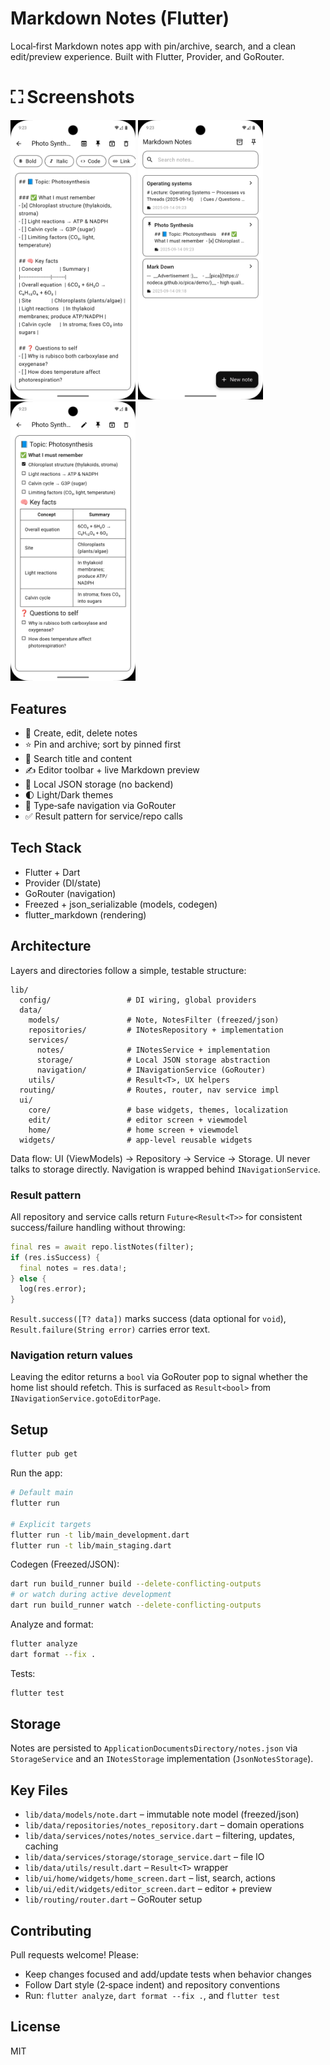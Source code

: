 # Markdown Notes (Flutter)

Local‑first Markdown notes app with pin/archive, search, and a clean edit/preview experience. Built with Flutter, Provider, and GoRouter.

# ⛶ Screenshots
<p float="left">
  <img src="assets/Edit-mark-down.png" width="200" />
  <img src="assets/Home-page.png" width="200" />
  <img src="assets/Preview-mark-down.png" width="200" />

</p>

## Features
- 📝 Create, edit, delete notes
- ⭐ Pin and archive; sort by pinned first
- 🔎 Search title and content
- ✍️ Editor toolbar + live Markdown preview
- 💾 Local JSON storage (no backend)
- 🌓 Light/Dark themes
- 🧭 Type‑safe navigation via GoRouter
- ✅ Result<T> pattern for service/repo calls

## Tech Stack
- Flutter + Dart
- Provider (DI/state)
- GoRouter (navigation)
- Freezed + json_serializable (models, codegen)
- flutter_markdown (rendering)

## Architecture

Layers and directories follow a simple, testable structure:

```
lib/
  config/                 # DI wiring, global providers
  data/
    models/               # Note, NotesFilter (freezed/json)
    repositories/         # INotesRepository + implementation
    services/
      notes/              # INotesService + implementation
      storage/            # Local JSON storage abstraction
      navigation/         # INavigationService (GoRouter)
    utils/                # Result<T>, UX helpers
  routing/                # Routes, router, nav service impl
  ui/
    core/                 # base widgets, themes, localization
    edit/                 # editor screen + viewmodel
    home/                 # home screen + viewmodel
  widgets/                # app‑level reusable widgets
```

Data flow: UI (ViewModels) → Repository → Service → Storage. UI never talks to storage directly. Navigation is wrapped behind `INavigationService`.

### Result<T> pattern
All repository and service calls return `Future<Result<T>>` for consistent success/failure handling without throwing:

```dart
final res = await repo.listNotes(filter);
if (res.isSuccess) {
  final notes = res.data!;
} else {
  log(res.error);
}
```

`Result.success([T? data])` marks success (data optional for `void`), `Result.failure(String error)` carries error text.

### Navigation return values
Leaving the editor returns a `bool` via GoRouter pop to signal whether the home list should refetch. This is surfaced as `Result<bool>` from `INavigationService.gotoEditorPage`.

## Setup

```bash
flutter pub get
```

Run the app:

```bash
# Default main
flutter run

# Explicit targets
flutter run -t lib/main_development.dart
flutter run -t lib/main_staging.dart
```

Codegen (Freezed/JSON):

```bash
dart run build_runner build --delete-conflicting-outputs
# or watch during active development
dart run build_runner watch --delete-conflicting-outputs
```

Analyze and format:

```bash
flutter analyze
dart format --fix .
```

Tests:

```bash
flutter test
```

## Storage
Notes are persisted to `ApplicationDocumentsDirectory/notes.json` via `StorageService` and an `INotesStorage` implementation (`JsonNotesStorage`).

## Key Files
- `lib/data/models/note.dart` – immutable note model (freezed/json)
- `lib/data/repositories/notes_repository.dart` – domain operations
- `lib/data/services/notes/notes_service.dart` – filtering, updates, caching
- `lib/data/services/storage/storage_service.dart` – file IO
- `lib/data/utils/result.dart` – `Result<T>` wrapper
- `lib/ui/home/widgets/home_screen.dart` – list, search, actions
- `lib/ui/edit/widgets/editor_screen.dart` – editor + preview
- `lib/routing/router.dart` – GoRouter setup

## Contributing
Pull requests welcome! Please:
- Keep changes focused and add/update tests when behavior changes
- Follow Dart style (2‑space indent) and repository conventions
- Run: `flutter analyze`, `dart format --fix .`, and `flutter test`

## License
MIT
